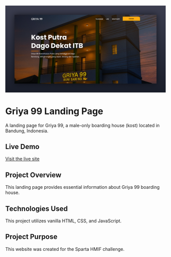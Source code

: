 ![Thumbnail](images/thumbnail.png)

# Griya 99 Landing Page

A landing page for Griya 99, a male-only boarding house (kost) located in Bandung, Indonesia.

## Live Demo

[Visit the live site](https://faristf.github.io/Griya-99-Landing-Page/)

## Project Overview

This landing page provides essential information about Griya 99 boarding house.

## Technologies Used

This project utilizes vanilla HTML, CSS, and JavaScript.

## Project Purpose

This website was created for the Sparta HMIF challenge.

